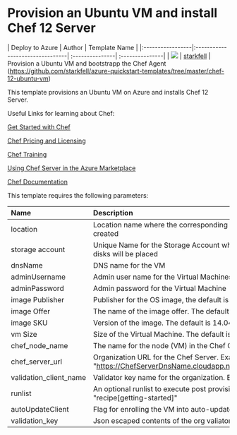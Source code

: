 # Provision an Ubuntu VM and install Chef 12 Server

| Deploy to Azure  | Author                          | Template Name   |
|:-----------------|:--------------------------------| :---------------| :---------------|
| <a href="https://portal.azure.com/#create/Microsoft.Template/uri/https%3A%2F%2Fraw.githubusercontent.com%2FAzure%2Fazure-quickstart-templates%2Fmaster%2Fchef-12-ubuntu-vm%2Fazuredeploy.json" target="_blank"><img src="http://azuredeploy.net/deploybutton_small.png"/></a> | [starkfell](https://github.com/starkfell) | Provision a Ubuntu VM and  bootstrapp the Chef Agent (https://github.com/starkfell/azure-quickstart-templates/tree/master/chef-12-ubuntu-vm)


 This template provisions an Ubuntu VM on Azure and installs Chef 12 Server.

Useful Links for learning about Chef:

<a href="http://learn.chef.io/" target="_blank">Get Started with Chef</a>

<a href="https://www.chef.io/chef/#plans-and-pricingx" target="_blank">Chef Pricing and Licensing</a>

<a href="https://www.chef.io/training/" target="_blank">Chef Training</a>

<a href="https://docs.chef.io/azure_portal.html#azure-marketplace" target="_blank">Using Chef Server in the Azure Marketplace</a>

<a href="http://docs.chef.io/" target="_blank">Chef Documentation</a>


 This template requires the following parameters:


| Name             | Description                     |
|:-----------------| :--------------------------------|
| location | Location name where the corresponding Azure artifacts will be created |
| storage account  | Unique  Name for the Storage Account where the Virtual Machine's disks will be placed |
| dnsName | DNS name for the VM |
| adminUsername  | Admin user name for the Virtual Machines  |
| adminPassword  | Admin password for the Virtual Machine  |
| image Publisher <Optional> | Publisher for the OS image, the default is Canonical|
| image Offer <Optional> | The name of the image offer. The default is Ubuntu |
| image SKU  <Optional> | Version of the image. The default is 14.04.2-LTS |
| vm Size  <Optional> | Size of the Virtual Machine. The default is Standard_A0 |
| chef_node_name | The name for the node (VM) in the Chef Organization |
| chef_server_url | Organization URL for the Chef Server. Example "https://ChefServerDnsName.cloudapp.net/organizations/Orgname"|
| validation_client_name | Validator key name for the organization. Example : MyOrg-validator |
| runlist <Optional> | An optional runlist to execute post provisioning. Example "recipe[getting-started]" |
| autoUpdateClient <Optional> | Flag for enrolling the VM into auto-updates. The default is 'false.''|
| validation_key | Json escaped contents of the org valiator pem file.|
